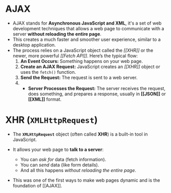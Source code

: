 # AJAX
- AJAX stands for **Asynchronous JavaScript and XML**, it's a set of web development techniques that allows a web page to communicate with a server **without reloading the entire page**.
- This creates a much faster and smoother user experience, similar to a desktop application.
- The process relies on a JavaScript object called the *[[XHR]]* or the newer, more powerful *[[Fetch API]]*. Here’s the typical flow:
	1)  **An Event Occurs:** Something happens on your web page.
	2) **Create an AJAX Request:** JavaScript creates an *[[XHR]]* object or uses the `fetch()` function.
	3) **Send the Request:** The request is sent to a web server.
	4) - **Server Processes the Request:** The server receives the request, does something, and prepares a response, usually in **[[JSON]]** or **[[XML]]** format.
# XHR (`XMLHttpRequest`)
- The **`XMLHttpRequest`** object (often called **XHR**) is a built-in tool in JavaScript.

- It allows your web page to **talk to a server**:
	- You can *ask for* data (fetch information).
	- You can *send* data (like form details).
	- And all this happens *without reloading the entire page*.
- This was one of the first ways to make web pages dynamic and is the foundation of [[AJAX]].